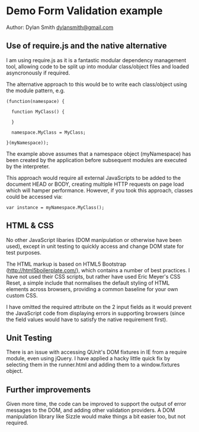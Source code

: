 Demo Form Validation example
============================

Author: Dylan Smith <dylansmith@gmail.com>

Use of require.js and the native alternative
--------------------------------------------
I am using require.js as it is a fantastic modular dependency management tool,
allowing code to be split up into modular class/object files and loaded
asyncronously if required.

The alternative approach to this would be to write each class/object using the
module pattern, e.g.

    (function(namespace) {

      function MyClass() {

      }

      namespace.MyClass = MyClass;

    }(myNamespace));

The example above assumes that a namespace object (myNamespace) has been
created by the application before subsequent modules are executed by the interpreter.

This approach would require all external JavaScripts to be added to the document
HEAD or BODY, creating multiple HTTP requests on page load which will hamper
performance. However, if you took this approach, classes could be accessed via:

    var instance = myNamespace.MyClass();

HTML & CSS
----------
No other JavaScript libaries (DOM manipulation or otherwise have been used), except
in unit testing to quickly access and change DOM state for test purposes.

The HTML markup is based on HTML5 Bootstrap (http://html5boilerplate.com/), which
contains a number of best practices. I have not used their CSS scripts, but rather
have used Eric Meyer's CSS Reset, a simple include that normalises the default
styling of HTML elements across browsers, providing a common baseline for your
own custom CSS.

I have omitted the required attribute on the 2 input fields as it would prevent
the JavaScript code from displaying errors in supporting browsers (since the
field values would have to satisfy the native requirement first).

Unit Testing
------------
There is an issue with accessing QUnit's DOM fixtures in IE from a require module,
even using jQuery. I have applied a hacky little quick fix by selecting them in
the runner.html and adding them to a window.fixtures object.

Further improvements
--------------------
Given more time, the code can be improved to support the output of error messages
to the DOM, and adding other validation providers. A DOM manipulation library
like Sizzle would make things a bit easier too, but not required.